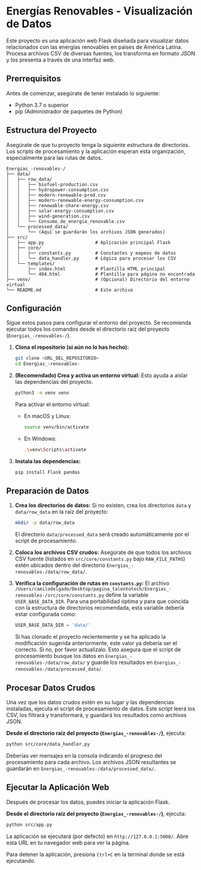 # Energías Renovables - Visualización de Datos

Este proyecto es una aplicación web Flask diseñada para visualizar datos relacionados con las energías renovables en países de América Latina. Procesa archivos CSV de diversas fuentes, los transforma en formato JSON y los presenta a través de una interfaz web.

## Prerrequisitos

Antes de comenzar, asegúrate de tener instalado lo siguiente:

- Python 3.7 o superior
- pip (Administrador de paquetes de Python)

## Estructura del Proyecto

Asegúrate de que tu proyecto tenga la siguiente estructura de directorios. Los scripts de procesamiento y la aplicación esperan esta organización, especialmente para las rutas de datos.

```
Energias_-renovables-/
├── data/
│   ├── row_data/
│   │   ├── biofuel-production.csv
│   │   ├── hydropower-consumption.csv
│   │   ├── modern-renewable-prod.csv
│   │   ├── modern-renewable-energy-consumption.csv
│   │   ├── renewable-share-energy.csv
│   │   ├── solar-energy-consumption.csv
│   │   ├── wind-generation.csv
│   │   └── Consumo_de_energia_renovable.csv
│   └── processed_data/
│       └── (Aquí se guardarán los archivos JSON generados)
├── src/
│   ├── app.py                   # Aplicación principal Flask
│   ├── core/
│   │   ├── constants.py         # Constantes y mapeos de datos
│   │   └── data_handler.py      # Lógica para procesar los CSV
│   └── templates/
│       ├── index.html           # Plantilla HTML principal
│       └── 404.html             # Plantilla para página no encontrada
├── venv/                        # (Opcional) Directorio del entorno virtual
└── README.md                    # Este archivo
```

## Configuración

Sigue estos pasos para configurar el entorno del proyecto. Se recomienda ejecutar todos los comandos desde el directorio raíz del proyecto (`Energias_-renovables-/`).

1.  **Clona el repositorio (si aún no lo has hecho):**
    ```bash
    git clone <URL_DEL_REPOSITORIO>
    cd Energias_-renovables-
    ```

2.  **(Recomendado) Crea y activa un entorno virtual:**
    Esto ayuda a aislar las dependencias del proyecto.
    ```bash
    python3 -m venv venv
    ```
    Para activar el entorno virtual:
    -   En macOS y Linux:
        ```bash
        source venv/bin/activate
        ```
    -   En Windows:
        ```bash
        .\venv\Scripts\activate
        ```

3.  **Instala las dependencias:**
    ```bash
    pip install Flask pandas
    ```

## Preparación de Datos

1.  **Crea los directorios de datos:**
    Si no existen, crea los directorios `data` y `data/row_data` en la raíz del proyecto:
    ```bash
    mkdir -p data/row_data
    ```
    El directorio `data/processed_data` será creado automáticamente por el script de procesamiento.

2.  **Coloca los archivos CSV crudos:**
    Asegúrate de que todos los archivos CSV fuente (listados en `src/core/constants.py` bajo `RAW_FILE_PATHS`) estén ubicados dentro del directorio `Energias_-renovables-/data/row_data/`.

3.  **Verifica la configuración de rutas en `constants.py`:**
    El archivo `/Users/camilodelgado/Desktop/pagina_talentotech/Energias_-renovables-/src/core/constants.py` define la variable `USER_BASE_DATA_DIR`. Para una portabilidad óptima y para que coincida con la estructura de directorios recomendada, esta variable debería estar configurada como:
    ```python
    USER_BASE_DATA_DIR = 'data/'
    ```
    Si has clonado el proyecto recientemente y se ha aplicado la modificación sugerida anteriormente, este valor ya debería ser el correcto. Si no, por favor actualízalo. Esto asegura que el script de procesamiento busque los datos en `Energias_-renovables-/data/row_data/` y guarde los resultados en `Energias_-renovables-/data/processed_data/`.

## Procesar Datos Crudos

Una vez que los datos crudos estén en su lugar y las dependencias instaladas, ejecuta el script de procesamiento de datos. Este script leerá los CSV, los filtrará y transformará, y guardará los resultados como archivos JSON.

**Desde el directorio raíz del proyecto (`Energias_-renovables-/`)**, ejecuta:
```bash
python src/core/data_handler.py
```
Deberías ver mensajes en la consola indicando el progreso del procesamiento para cada archivo. Los archivos JSON resultantes se guardarán en `Energias_-renovables-/data/processed_data/`.

## Ejecutar la Aplicación Web

Después de procesar los datos, puedes iniciar la aplicación Flask.

**Desde el directorio raíz del proyecto (`Energias_-renovables-/`)**, ejecuta:
```bash
python src/app.py
```
La aplicación se ejecutará (por defecto) en `http://127.0.0.1:5000/`. Abre esta URL en tu navegador web para ver la página.

Para detener la aplicación, presiona `Ctrl+C` en la terminal donde se está ejecutando.